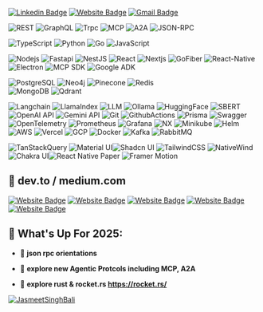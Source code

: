 [![Linkedin Badge](https://img.shields.io/badge/-jasmeetbali-blue?style=flat-square&logo=Linkedin&logoColor=white&link=https://www.linkedin.com/in/jasmeet-singh-bali-057a751b1/)](https://www.linkedin.com/in/jasmeet-singh-bali-057a751b1/)
[![Website Badge](https://img.shields.io/badge/-jasmeetbali.DEV-black?style=flat-square&url=https://dev.to/jasmeetbali)](https://dev.to/jasmeetbali)
[![Gmail Badge](https://img.shields.io/badge/-jasmeetbali.dev.2021@gmail.com-c14438?style=flat-square&logo=Gmail&logoColor=white&link=mailto:jasmeetbali.dev.2021@gmail.com)](mailto:jasmeetbali.dev.2021@gmail.com)



![REST](https://img.shields.io/badge/-REST-black?style=flat-square&logo=swagger)
![GraphQL](https://img.shields.io/badge/-GraphQL-black?style=flat-square&logo=graphql)
![Trpc](https://img.shields.io/badge/-Trpc-black?style=flat-square&logo=trpc)
![MCP](https://img.shields.io/badge/-MCP-black?style=flat-square)
![A2A](https://img.shields.io/badge/-A2A-black?style=flat-square)
![JSON-RPC](https://img.shields.io/badge/-JSON--RPC-black?style=flat-square)

![TypeScript](https://img.shields.io/badge/-TypeScript-black?style=flat-square&logo=typescript) 
![Python](https://img.shields.io/badge/-Python-black?style=flat-square&logo=Python) 
![Go](https://img.shields.io/badge/-Go-black?style=flat-square&logo=go) 
![JavaScript](https://img.shields.io/badge/-JavaScript-black?style=flat-square&logo=javascript) 

![Nodejs](https://img.shields.io/badge/-Nodejs-black?style=flat-square&logo=Node.js) 
![Fastapi](https://img.shields.io/badge/-Fastapi-black?style=flat-square&logo=Fastapi) 
![NestJS](https://img.shields.io/badge/-NestJS-black?style=flat-square&logo=nestjs)
![React](https://img.shields.io/badge/-React-black?style=flat-square&logo=react) 
![Nextjs](https://img.shields.io/badge/-Nextjs-black?style=flat-square&logo=next.js) 
![GoFiber](https://img.shields.io/badge/-GoFiber-black?style=flat-square&logo=gofiber)
![React-Native](https://img.shields.io/badge/-React%20Native-black?style=flat-square&logo=react)
![Electron](https://img.shields.io/badge/-Electron-black?style=flat-square&logo=electron)
![MCP SDK](https://img.shields.io/badge/-MCP%20SDK-black?style=flat-square)
![Google ADK](https://img.shields.io/badge/-Google%20ADK-black?style=flat-square&logo=google)

![PostgreSQL](https://img.shields.io/badge/-PostgreSQL-black?style=flat-square&logo=postgresql) 
![Neo4j](https://img.shields.io/badge/-Neo4j-black?style=flat-square&logo=neo4j) 
![Pinecone](https://img.shields.io/badge/-Pinecone-black?style=flat-square)
![Redis](https://img.shields.io/badge/-Redis-black?style=flat-square&logo=redis)  
![MongoDB](https://img.shields.io/badge/-MongoDB-black?style=flat-square&logo=mongodb) 
![Qdrant](https://img.shields.io/badge/-Qdrant-black?style=flat-square)

![Langchain](https://img.shields.io/badge/-Langchain-black?style=flat-square&logo=langchain)
![LlamaIndex](https://img.shields.io/badge/-LlamaIndex-black?style=flat-square&logo=llamaindex)
![LLM](https://img.shields.io/badge/-LLM-black?style=flat-square)
![Ollama](https://img.shields.io/badge/-Ollama-black?style=flat-square&logo=ollama)
![HuggingFace](https://img.shields.io/badge/-HuggingFace-black?style=flat-square&logo=huggingface)
![SBERT](https://img.shields.io/badge/-SBERT-black?style=flat-square)
![OpenAI API](https://img.shields.io/badge/-OpenAIAPI-black?style=flat-square&logo=openai)
![Gemini API](https://img.shields.io/badge/-GeminiAPI-black?style=flat-square)
![Git](https://img.shields.io/badge/-Git-black?style=flat-square&logo=git) 
![GithubActions](https://img.shields.io/badge/-GithubActions-black?style=flat-square&logo=githubactions) 
![Prisma](https://img.shields.io/badge/-Prisma-black?style=flat-square&logo=prisma)
![Swagger](https://img.shields.io/badge/-Swagger-black?style=flat-square&logo=swagger)
![OpenTelemetry](https://img.shields.io/badge/-OpenTelemetry-black?style=flat-square&logo=opentelemetry)
![Prometheus](https://img.shields.io/badge/-Prometheus-black?style=flat-square&logo=prometheus)
![Grafana](https://img.shields.io/badge/-Grafana-black?style=flat-square&logo=grafana)
![NX](https://img.shields.io/badge/-NX-black?style=flat-square&logo=nx) 
![Minikube](https://img.shields.io/badge/-Minikube-black?style=flat-square)
![Helm](https://img.shields.io/badge/-helm-black?style=flat-square&logo=helm)
![AWS](https://img.shields.io/badge/-AWS-black?style=flat-square&logo=aws)
![Vercel](https://img.shields.io/badge/-Vercel-black?style=flat-square&logo=vercel)
![GCP](https://img.shields.io/badge/-GCP-black?style=flat-square&logo=gcp)
![Docker](https://img.shields.io/badge/-Docker-black?style=flat-square&logo=docker) 
![Kafka](https://img.shields.io/badge/-Kafka-black?style=flat-square&logo=apachekafka) 
![RabbitMQ](https://img.shields.io/badge/-RabbitMQ-black?style=flat-square&logo=rabbitmq) 

![TanStackQuery](https://img.shields.io/badge/-TanStack%20Query-black?style=flat-square&logo=tanstackquery)
![Material UI](https://img.shields.io/badge/-Material%20UI-black?style=flat-square&logo=mui)![Shadcn UI](https://img.shields.io/badge/-ShadcnUI-black?style=flat-square&logo=shadcnui)
![TailwindCSS](https://img.shields.io/badge/-TailwindCSS-black?style=flat-square&logo=tailwindcss)
![NativeWind](https://img.shields.io/badge/-NativeWind-black?style=flat-square)
![Chakra UI](https://img.shields.io/badge/-ChakraUI-black?style=flat-square&logo=chakraui)![React Native Paper](https://img.shields.io/badge/-React%20Native%20Paper-black?style=flat-square)
![Framer Motion](https://img.shields.io/badge/-Framer%20Motion-black?style=flat-square)


## 📝 dev.to / medium.com 

[![Website Badge](https://img.shields.io/badge/-nestjs.barebones.controllers.reqobjects-teal?style=flat-square&url=https://dev.to/jasmeetbali/nestjs-barebones-controllers-reqobjects-4lj7)](https://dev.to/jasmeetbali/nestjs-barebones-controllers-reqobjects-4lj7)
[![Website Badge](https://img.shields.io/badge/-execution.context.exploring.the.core.concepts.of.javascript-teal?style=flat-square&url=https://dev.to/jasmeetbali/execution-context-exploring-the-core-concepts-of-javascript-3kcb)](https://dev.to/jasmeetbali/execution-context-exploring-the-core-concepts-of-javascript-3kcb)
[![Website Badge](https://img.shields.io/badge/-closures.in.javascript-teal?style=flat-square&url=https://dev.to/jasmeetbali/closures-in-javascript-41c9)](https://dev.to/jasmeetbali/closures-in-javascript-41c9)
[![Website Badge](https://img.shields.io/badge/-scope.chain.scope.lexical.environment.in.javascript-teal?style=flat-square&url=https://dev.to/jasmeetbali/scope-chain-scope-lexical-environment-in-javascript-53id)](https://dev.to/jasmeetbali/scope-chain-scope-lexical-environment-in-javascript-53id)
[![Website Badge](https://img.shields.io/badge/-undefined.vs.not.defined.in.javascript-teal?style=flat-square&url=https://dev.to/jasmeetbali/undefined-vs-not-defined-in-javascript-4ja6)](https://dev.to/jasmeetbali/undefined-vs-not-defined-in-javascript-4ja6)
 
## 🎯 What's Up For 2025:

- 🌱 **json rpc orientations**

- 🧪 **explore new Agentic Protcols including MCP, A2A**

- 🧪 **explore rust & rocket.rs https://rocket.rs/**

 
<p align="left"> <a href="https://github.com/ryo-ma/github-profile-trophy"><img src="https://github-profile-trophy.vercel.app/?username=JasmeetSinghBali" alt="JasmeetSinghBali" /></a> </p>

